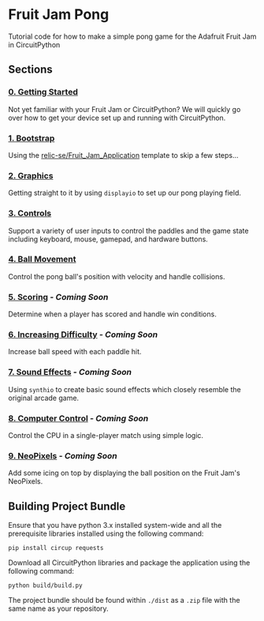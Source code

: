 # Fruit Jam Pong
Tutorial code for how to make a simple pong game for the Adafruit Fruit Jam in CircuitPython 

## Sections

### [0. Getting Started](./README-0-Getting-Started.md)
Not yet familiar with your Fruit Jam or CircuitPython? We will quickly go over how to get your device set up and running with CircuitPython.

### [1. Bootstrap](./README-1-Bootstrap.md)
Using the [relic-se/Fruit_Jam_Application](https://github.com/relic-se/Fruit_Jam_Application) template to skip a few steps...

### [2. Graphics](./README-2-Graphics.md)
Getting straight to it by using `displayio` to set up our pong playing field.

### [3. Controls](./README-3-Controls.md)
Support a variety of user inputs to control the paddles and the game state including keyboard, mouse, gamepad, and hardware buttons.

### [4. Ball Movement](./README-4-Ball-Movement.md)
Control the pong ball's position with velocity and handle collisions.

### [5. Scoring](./README-5-Scoring.md) *- Coming Soon*
Determine when a player has scored and handle win conditions.

### [6. Increasing Difficulty](./README-6-Increasing-Difficulty.md) *- Coming Soon*
Increase ball speed with each paddle hit.

### [7. Sound Effects](./README-7-Sound-Effects.md) *- Coming Soon*
Using `synthio` to create basic sound effects which closely resemble the original arcade game.

### [8. Computer Control](./README-8-Computer-Control.md) *- Coming Soon*
Control the CPU in a single-player match using simple logic.

### [9. NeoPixels](./README-9-NeoPixels.md) *- Coming Soon*
Add some icing on top by displaying the ball position on the Fruit Jam's NeoPixels.

## Building Project Bundle
Ensure that you have python 3.x installed system-wide and all the prerequisite libraries installed using the following command:

``` shell
pip install circup requests
```

Download all CircuitPython libraries and package the application using the following command:

``` shell
python build/build.py
```

The project bundle should be found within `./dist` as a `.zip` file with the same name as your repository.
